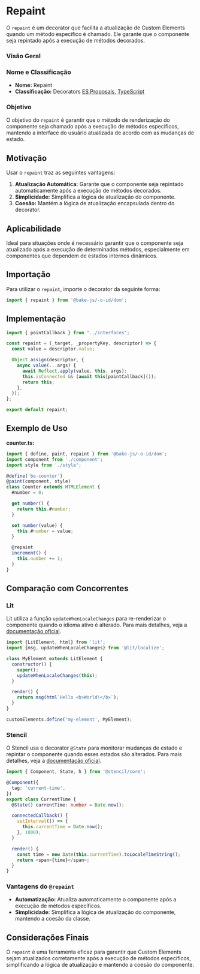 # Repaint

O `repaint` é um decorator que facilita a atualização de Custom Elements quando um método específico é chamado. Ele garante que o componente seja repintado após a execução de métodos decorados.

### Visão Geral

### Nome e Classificação

- **Nome:** Repaint
- **Classificação:** Decorators [ES Proposals](https://www.proposals.es/proposals/Decorators), [TypeScript](https://www.typescriptlang.org/docs/handbook/decorators.html)

### Objetivo

O objetivo do `repaint` é garantir que o método de renderização do componente seja chamado após a execução de métodos específicos, mantendo a interface do usuário atualizada de acordo com as mudanças de estado.

## Motivação

Usar o `repaint` traz as seguintes vantagens:

1. **Atualização Automática:** Garante que o componente seja repintado automaticamente após a execução de métodos decorados.
2. **Simplicidade:** Simplifica a lógica de atualização do componente.
3. **Coesão:** Mantém a lógica de atualização encapsulada dentro do decorator.

## Aplicabilidade

Ideal para situações onde é necessário garantir que o componente seja atualizado após a execução de determinados métodos, especialmente em componentes que dependem de estados internos dinâmicos.

## Importação

Para utilizar o `repaint`, importe o decorator da seguinte forma:

```javascript
import { repaint } from '@bake-js/-o-id/dom';
```

## Implementação

```javascript
import { paintCallback } from "../interfaces";

const repaint = (_target, _propertyKey, descriptor) => {
  const value = descriptor.value;

  Object.assign(descriptor, {
    async value(...args) {
      await Reflect.apply(value, this, args);
      this.isConnected && (await this[paintCallback]());
      return this;
    },
  });
};

export default repaint;
```

## Exemplo de Uso

**counter.ts:**

```javascript
import { define, paint, repaint } from '@bake-js/-o-id/dom';
import component from './component';
import style from './style';

@define('be-counter')
@paint(component, style)
class Counter extends HTMLElement {
  #number = 0;

  get number() {
    return this.#number;
  }

  set number(value) {
    this.#number = value;
  }

  @repaint
  increment() {
    this.number += 1;
  }
}
```

## Comparação com Concorrentes

### Lit

Lit utiliza a função `updateWhenLocaleChanges` para re-renderizar o componente quando o idioma ativo é alterado. Para mais detalhes, veja a [documentação oficial](https://lit.dev/docs/localization/runtime-mode/#automatically-re-render).

```javascript
import {LitElement, html} from 'lit';
import {msg, updateWhenLocaleChanges} from '@lit/localize';

class MyElement extends LitElement {
  constructor() {
    super();
    updateWhenLocaleChanges(this);
  }

  render() {
    return msg(html`Hello <b>World!</b>`);
  }
}

customElements.define('my-element', MyElement);
```

### Stencil

O Stencil usa o decorator `@State` para monitorar mudanças de estado e repintar o componente quando esses estados são alterados. Para mais detalhes, veja a [documentação oficial](https://stenciljs.com/docs/state#the-state-decorator-state).

```typescript
import { Component, State, h } from '@stencil/core';

@Component({
  tag: 'current-time',
})
export class CurrentTime {
  @State() currentTime: number = Date.now();

  connectedCallback() {
    setInterval(() => {
      this.currentTime = Date.now();
    }, 1000);
  }

  render() {
    const time = new Date(this.currentTime).toLocaleTimeString();
    return <span>{time}</span>;
  }
}
```

### Vantagens do `@repaint`

- **Automatização:** Atualiza automaticamente o componente após a execução de métodos específicos.
- **Simplicidade:** Simplifica a lógica de atualização do componente, mantendo a coesão da classe.

## Considerações Finais

O `repaint` é uma ferramenta eficaz para garantir que Custom Elements sejam atualizados corretamente após a execução de métodos específicos, simplificando a lógica de atualização e mantendo a coesão do componente.
